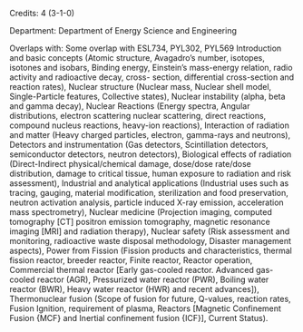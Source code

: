 Credits: 4 (3-1-0)

Department: Department of Energy Science and Engineering

Overlaps with: Some overlap with ESL734, PYL302, PYL569 Introduction and basic concepts (Atomic structure, Avagadro’s number, isotopes, isotones and isobars, Binding energy, Einstein’s mass-energy relation, radio activity and radioactive decay, cross- section, differential cross-section and reaction rates), Nuclear structure (Nuclear mass, Nuclear shell model, Single-Particle features, Collective states), Nuclear instability (alpha, beta and gamma decay), Nuclear Reactions (Energy spectra, Angular distributions, electron scattering nuclear scattering, direct reactions, compound nucleus reactions, heavy-ion reactions), Interaction of radiation and matter (Heavy charged particles, electron, gamma-rays and neutrons), Detectors and instrumentation (Gas detectors, Scintillation detectors, semiconductor detectors, neutron detectors), Biological effects of radiation (Direct-Indirect physical/chemical damage, dose/dose rate/dose distribution, damage to critical tissue, human exposure to radiation and risk assessment), Industrial and analytical applications (Industrial uses such as tracing, gauging, material modification, sterilization and food preservation, neutron activation analysis, particle induced X-ray emission, acceleration mass spectrometry), Nuclear medicine (Projection imaging, computed tomography [CT] positron emission tomography, magnetic resonance imaging [MRI] and radiation therapy), Nuclear safety (Risk assessment and monitoring, radioactive waste disposal methodology, Disaster management aspects), Power from Fission (Fission products and characteristics, thermal fission reactor, breeder reactor, Finite reactor, Reactor operation, Commercial thermal reactor [Early gas-cooled reactor. Advanced gas-cooled reactor (AGR), Pressurized water reactor (PWR), Boiling water reactor (BWR), Heavy water reactor (HWR) and recent advances]), Thermonuclear fusion (Scope of fusion for future, Q-values, reaction rates, Fusion Ignition, requirement of plasma, Reactors [Magnetic Confinement Fusion {MCF} and Inertial confinement fusion {ICF}], Current Status).